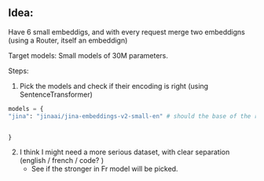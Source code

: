 ## Idea:

Have 6 small embeddigs, and with every request merge two embeddigns (using a Router, itself an embeddign)

Target models: Small models of 30M parameters. 


Steps:

1. Pick the models and check if their encoding is right (using SentenceTransformer)

```python
models = {
"jina": "jinaai/jina-embeddings-v2-small-en" # should the base of the router


}
```
2. I think I might need a more serious dataset, with clear separation (english / french / code? )
    * See if the stronger in Fr model will be picked.




